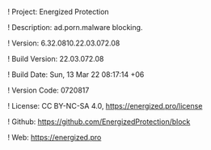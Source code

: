 ! Project: Energized Protection

! Description: ad.porn.malware blocking.

! Version: 6.32.0810.22.03.072.08

! Build Version: 22.03.072.08

! Build Date: Sun, 13 Mar 22 08:17:14 +06

! Version Code: 0720817

! License: CC BY-NC-SA 4.0, https://energized.pro/license

! Github: https://github.com/EnergizedProtection/block

! Web: https://energized.pro
